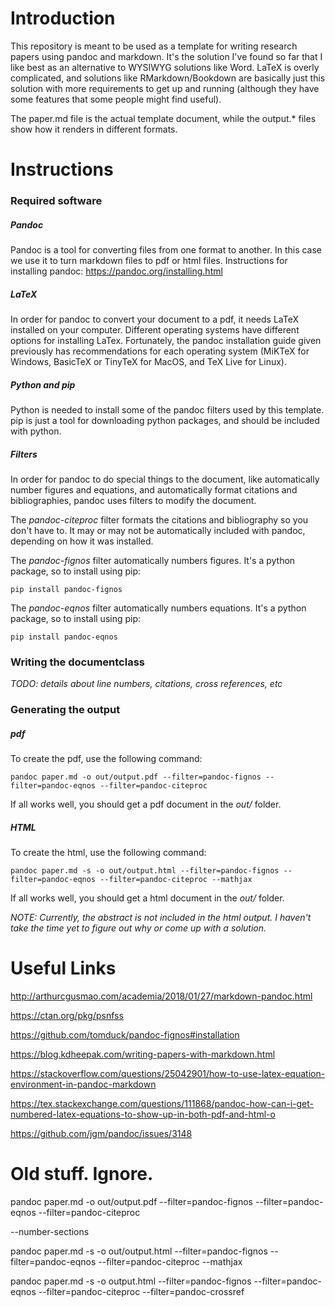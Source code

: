 # Introduction

This repository is meant to be used as a template for writing research papers using pandoc and markdown. It's the solution I've found so far that I like best as an alternative to WYSIWYG solutions like Word. LaTeX is overly complicated, and solutions like RMarkdown/Bookdown are basically just this solution with more requirements to get up and running (although they have some features that some people might find useful).

The paper.md file is the actual template document, while the output.* files show how it renders in different formats.

# Instructions

### Required software

##### Pandoc

Pandoc is a tool for converting files from one format to another. In this case we use it to turn markdown files to pdf or html files. Instructions for installing pandoc: https://pandoc.org/installing.html

##### LaTeX

In order for pandoc to convert your document to a pdf, it needs LaTeX installed on your computer. Different operating systems have different options for installing LaTex. Fortunately, the pandoc installation guide given previously has recommendations for each operating system (MiKTeX for Windows, BasicTeX or TinyTeX for MacOS, and TeX Live for Linux).

##### Python and pip

Python is needed to install some of the pandoc filters used by this template. pip is just a tool for downloading python packages, and should be included with python.

##### Filters

In order for pandoc to do special things to the document, like automatically number figures and equations, and automatically format citations and bibliographies, pandoc uses filters to modify the document.

The *pandoc-citeproc* filter formats the citations and bibliography so you don't have to. It may or may not be automatically included with pandoc, depending on how it was installed.

The *pandoc-fignos* filter automatically numbers figures. It's a python package, so to install using pip:

```
pip install pandoc-fignos
```

The *pandoc-eqnos* filter automatically numbers equations. It's a python package, so to install using pip:
```
pip install pandoc-eqnos
```

### Writing the documentclass

*TODO: details about line numbers, citations, cross references, etc*

### Generating the output

##### pdf

To create the pdf, use the following command:

```
pandoc paper.md -o out/output.pdf --filter=pandoc-fignos --filter=pandoc-eqnos --filter=pandoc-citeproc
```

If all works well, you should get a pdf document in the *out/* folder.

##### HTML

To create the html, use the following command:

```
pandoc paper.md -s -o out/output.html --filter=pandoc-fignos --filter=pandoc-eqnos --filter=pandoc-citeproc --mathjax
```

If all works well, you should get a html document in the *out/* folder.

*NOTE: Currently, the abstract is not included in the html output. I haven't take the time yet to figure out why or come up with a solution.*

# Useful Links

http://arthurcgusmao.com/academia/2018/01/27/markdown-pandoc.html

https://ctan.org/pkg/psnfss

https://github.com/tomduck/pandoc-fignos#installation

https://blog.kdheepak.com/writing-papers-with-markdown.html

https://stackoverflow.com/questions/25042901/how-to-use-latex-equation-environment-in-pandoc-markdown

https://tex.stackexchange.com/questions/111868/pandoc-how-can-i-get-numbered-latex-equations-to-show-up-in-both-pdf-and-html-o

https://github.com/jgm/pandoc/issues/3148

# Old stuff. Ignore.

pandoc paper.md -o out/output.pdf --filter=pandoc-fignos --filter=pandoc-eqnos --filter=pandoc-citeproc

--number-sections

pandoc paper.md -s -o out/output.html --filter=pandoc-fignos --filter=pandoc-eqnos --filter=pandoc-citeproc --mathjax

pandoc paper.md -s -o output.html --filter=pandoc-fignos --filter=pandoc-eqnos --filter=pandoc-citeproc --filter=pandoc-crossref
